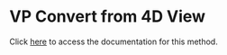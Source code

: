 <!---->
# VP Convert from 4D View

Click [here](https://developer.4d.com/docs/ViewPro/commands/vp-convert-from-4d-view) to access the documentation for this method.

